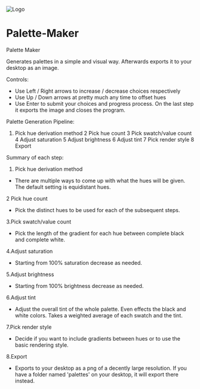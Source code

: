 ![Logo](https://user-images.githubusercontent.com/64299151/119222908-9caef480-bac4-11eb-9424-a311824cd0a1.png)
# Palette-Maker
Palette Maker

Generates palettes in a simple and visual way. Afterwards exports it to your desktop as an image.

Controls:
  - Use Left / Right arrows to increase / decrease choices respectively
  - Use Up / Down arrows at pretty much any time to offset hues
  - Use Enter to submit your choices and progress process. On the last step it exports the image and closes the program.

Palette Generation Pipeline:
1. Pick hue derivation method
2 Pick hue count
3 Pick swatch/value count
4 Adjust saturation
5 Adjust brightness
6 Adjust tint
7 Pick render style
8 Export

Summary of each step:
1. Pick hue derivation method
  - There are multiple ways to come up with what the hues will be given. The default setting is equidistant hues.

2 Pick hue count
  - Pick the distinct hues to be used for each of the subsequent steps.
  
3.Pick swatch/value count
  - Pick the length of the gradient for each hue between complete black and complete white.

4.Adjust saturation
  - Starting from 100% saturation decrease as needed.
  
5.Adjust brightness
  - Starting from 100% brightness decrease as needed.
   
6.Adjust tint
  - Adjust the overall tint of the whole palette. Even effects the black and white colors. Takes a weighted average of each swatch and the tint.

7.Pick render style
  - Decide if you want to include gradients between hues or to use the basic rendering style.

8.Export
  - Exports to your desktop as a png of a decently large resolution. If you have a folder named 'palettes' on your desktop, it will export there instead.
